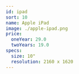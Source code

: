 ```yaml
---
id: ipad
sort: 10
name: Apple iPad
image: ./apple-ipad.png
price:
  oneYear: 29.0
  twoYears: 19.0
specs:
  size: 10"
  resolution: 2160 x 1620
---
```


